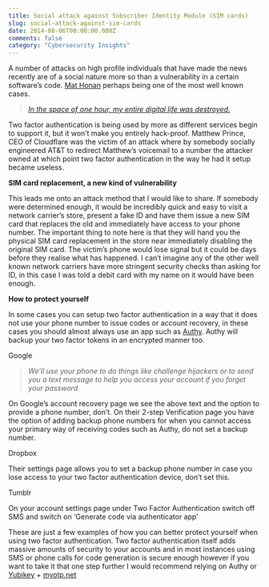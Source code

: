 ```yaml
---
title: Social attack against Subscriber Identity Module (SIM cards)
slug: social-attack-against-sim-cards
date: 2014-08-06T00:00:00.000Z
comments: false
category: "Cybersecurity Insights"
---
```


A number of attacks on high profile individuals that have made the news recently are of a social nature more so than a vulnerability in a certain software’s code. [Mat Honan](http://www.wired.com/2012/08/apple-amazon-mat-honan-hacking/all/) perhaps being one of the most well known cases.

> [*In the space of one hour, my entire digital life was destroyed.*](http://www.wired.com/2012/08/apple-amazon-mat-honan-hacking/all/)

Two factor authentication is being used by more as different services begin to support it, but it won’t make you entirely hack-proof. Matthew Prince, CEO of Cloudflare was the victim of an attack where by somebody socially engineered AT&T to redirect Matthew’s voicemail to a number the attacker owned at which point two factor authentication in the way he had it setup became useless.

**SIM card replacement, a new kind of vulnerability**

This leads me onto an attack method that I would like to share. If somebody were determined enough, it would be incredibly quick and easy to visit a network carrier’s store, present a fake ID and have them issue a new SIM card that replaces the old and immediately have access to your phone number. The important thing to note here is that they will hand you the physical SIM card replacement in the store near immediately disabling the original SIM card. The victim’s phone would lose signal but it could be days before they realise what has happened. I can’t imagine any of the other well known network carriers have more stringent security checks than asking for ID, in this case I was told a debit card with my name on it would have been enough.

**How to protect yourself**

In some cases you can setup two factor authentication in a way that it does not use your phone number to issue codes or account recovery, in these cases you should almost always use an app such as [Authy](https://www.authy.com/). Authy will backup your two factor tokens in an encrypted manner too.

Google

> *We’ll use your phone to do things like challenge hijackers or to send you a text message to help you access your account if you forget your password.*

On Google’s account recovery page we see the above text and the option to provide a phone number, don’t. On their 2-step Verification page you have the option of adding backup phone numbers for when you cannot access your primary way of receiving codes such as Authy, do not set a backup number.

Dropbox

Their settings page allows you to set a backup phone number in case you lose access to your two factor authentication device, don’t set this.

Tumblr

On your account settings page under Two Factor Authentication switch off SMS and switch on ‘Generate code via authenticator app’

These are just a few examples of how you can better protect yourself when using two factor authentication. Two factor authentication itself adds massive amounts of security to your accounts and in most instances using SMS or phone calls for code generation is secure enough however if you want to take it that one step further I would recommend relying on Authy or [Yubikey](http://www.yubico.com/) + [myotp.net](https://myotp.net/)
